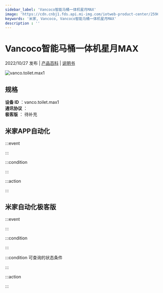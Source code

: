 ```yaml
---
sidebar_label: 'Vancoco智能马桶一体机星月MAX'
image: 'https://cdn.cnbj1.fds.api.mi-img.com/iotweb-product-center/2596735bfc1e6b4347a0e17746a28bca_1626073622162.png?GalaxyAccessKeyId=AKVGLQWBOVIRQ3XLEW&Expires=9223372036854775807&Signature=HERSHWUR1sRzwZkXXOV/9X6xhZQ='
keywords: '米家, Vancoco, Vancoco智能马桶一体机星月MAX'
description : ''
---
```

# Vancoco智能马桶一体机星月MAX

2022/10/27 发布 | [产品百科](https://home.mi.com/webapp/content/baike/product/index.html?model=vanco.toilet.max1/) | [说明书](https://home.mi.com/views/introduction.html?model=vanco.toilet.max1&region=cn)

![vanco.toilet.max1](https://cdn.cnbj1.fds.api.mi-img.com/iotweb-product-center/2596735bfc1e6b4347a0e17746a28bca_1626073622162.png?GalaxyAccessKeyId=AKVGLQWBOVIRQ3XLEW&Expires=9223372036854775807&Signature=HERSHWUR1sRzwZkXXOV/9X6xhZQ=)

## 规格  
> 
**设备 ID** ：vanco.toilet.max1  
**通讯协议** ：  
**极客版**  ： 待补充 


## 米家APP自动化  

:::event  

:::

:::condition  

:::

:::action   

:::

## 米家自动化极客版  

:::event  

:::

:::condition  

:::

:::condition 可查询的状态条件  

:::

:::action  

:::

        
